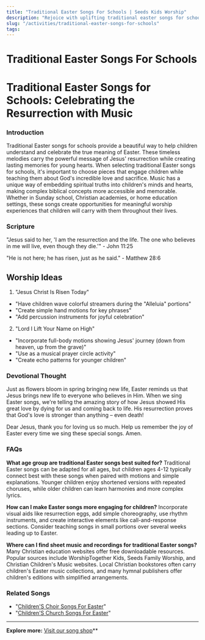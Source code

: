 ```yaml
---
title: "Traditional Easter Songs For Schools | Seeds Kids Worship"
description: "Rejoice with uplifting traditional easter songs for schools celebrating Jesus' resurrection. Easter worship resources for kids and Sunday school."
slug: "/activities/traditional-easter-songs-for-schools"
tags:
---
```


# Traditional Easter Songs For Schools

# Traditional Easter Songs for Schools: Celebrating the Resurrection with Music

### Introduction
Traditional Easter songs for schools provide a beautiful way to help children understand and celebrate the true meaning of Easter. These timeless melodies carry the powerful message of Jesus' resurrection while creating lasting memories for young hearts. When selecting traditional Easter songs for schools, it's important to choose pieces that engage children while teaching them about God's incredible love and sacrifice. Music has a unique way of embedding spiritual truths into children's minds and hearts, making complex biblical concepts more accessible and memorable. Whether in Sunday school, Christian academies, or home education settings, these songs create opportunities for meaningful worship experiences that children will carry with them throughout their lives.

### Scripture
"Jesus said to her, 'I am the resurrection and the life. The one who believes in me will live, even though they die.'" - John 11:25

"He is not here; he has risen, just as he said." - Matthew 28:6

## Worship Ideas
1. "Jesus Christ Is Risen Today"
- "Have children wave colorful streamers during the "Alleluia" portions"
- "Create simple hand motions for key phrases"
- "Add percussion instruments for joyful celebration"

2. "Lord I Lift Your Name on High"
- "Incorporate full-body motions showing Jesus' journey (down from heaven, up from the grave)"
- "Use as a musical prayer circle activity"
- "Create echo patterns for younger children"

### Devotional Thought
Just as flowers bloom in spring bringing new life, Easter reminds us that Jesus brings new life to everyone who believes in Him. When we sing Easter songs, we're telling the amazing story of how Jesus showed His great love by dying for us and coming back to life. His resurrection proves that God's love is stronger than anything – even death!

Dear Jesus, thank you for loving us so much. Help us remember the joy of Easter every time we sing these special songs. Amen.

### FAQs
**What age group are traditional Easter songs best suited for?**
Traditional Easter songs can be adapted for all ages, but children ages 4-12 typically connect best with these songs when paired with motions and simple explanations. Younger children enjoy shortened versions with repeated choruses, while older children can learn harmonies and more complex lyrics.

**How can I make Easter songs more engaging for children?**
Incorporate visual aids like resurrection eggs, add simple choreography, use rhythm instruments, and create interactive elements like call-and-response sections. Consider teaching songs in small portions over several weeks leading up to Easter.

**Where can I find sheet music and recordings for traditional Easter songs?**
Many Christian education websites offer free downloadable resources. Popular sources include WorshipTogether Kids, Seeds Family Worship, and Christian Children's Music websites. Local Christian bookstores often carry children's Easter music collections, and many hymnal publishers offer children's editions with simplified arrangements.

### Related Songs

- "[Children'S Choir Songs For Easter](/activities/children-s-choir-songs-for-easter/)"
- "[Children'S Church Songs For Easter](/activities/children-s-church-songs-for-easter/)"

---

**Explore more:** [Visit our song shop](https://seedskidsworship.com/shop)**

<!-- Schema Markup -->
<script type="application/ld+json">
{
  "@context": "https://schema.org",
  "@type": "MusicRecording",
  "name": "Traditional Easter Songs For Schools",
  "byArtist": {
    "@type": "MusicGroup",
    "name": "Seeds Kids Worship"
  },
  "isFamilyFriendly": true,
  "url": "https://seedskidsworship.com/activities/traditional-easter-songs-for-schools/"
}
</script>